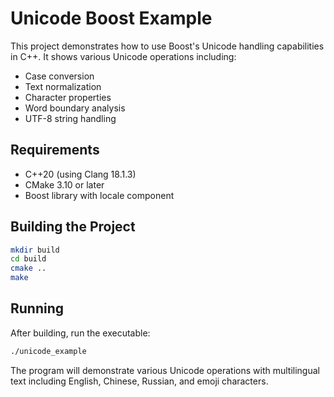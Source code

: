 # Unicode Boost Example

This project demonstrates how to use Boost's Unicode handling capabilities in C++. It shows various Unicode operations including:
- Case conversion
- Text normalization
- Character properties
- Word boundary analysis
- UTF-8 string handling

## Requirements
- C++20 (using Clang 18.1.3)
- CMake 3.10 or later
- Boost library with locale component

## Building the Project
```bash
mkdir build
cd build
cmake ..
make
```

## Running
After building, run the executable:
```bash
./unicode_example
```

The program will demonstrate various Unicode operations with multilingual text including English, Chinese, Russian, and emoji characters.
